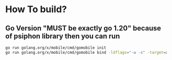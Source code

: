 # How To build?

## Go Version "MUST be exactly go 1.20" because of psiphon library then you can run

```sh
go run golang.org/x/mobile/cmd/gomobile init
go run golang.org/x/mobile/cmd/gomobile bind -ldflags="-w -s" -target=android -androidapi=21 -o=tun2socks.aar .
```
